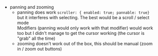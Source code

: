 - panning and zooming
  - panning does work `scroller: { enabled: true; pannable: true}` but it interferes with selecting.
    The best would be a scroll / select mode \
    Modifiers (panning would only work with that modifier) would work too
    but I didn't manage to get the cursor working (the cursor is "grab"
    all the time)
  - zooming doesn't work out of the box, this should be manual (zoom in / zoom out buttons)
  
